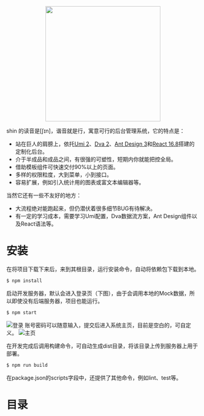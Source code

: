 <p align="center">
  <img src="https://github.com/pwstrick/shin-admin/blob/main/docs/assets/logo.png" width="300"/>
</p>

shin 的读音是[ʃɪn]，谐音就是行，寓意可行的后台管理系统，它的特点是：

* 站在巨人的肩膀上，依托[Umi 2](https://v2.umijs.org/zh/)、[Dva 2](https://dvajs.com/)、[Ant Design 3](https://3x.ant.design/index-cn)和[React 16.8](https://zh-hans.reactjs.org/)搭建的定制化后台。
* 介于半成品和成品之间，有很强的可塑性，短期内你就能把控全局。
* 借助模板组件可快速交付90%以上的页面。
* 多样的权限粒度，大到菜单，小到接口。
* 容易扩展，例如引入统计用的图表或富文本编辑器等。

当然它还有一些不友好的地方：

* 大流程绝对能跑起来，但仍潜伏着很多细节BUG有待解决。
* 有一定的学习成本，需要学习Umi配置，Dva数据流方案，Ant Design组件以及React语法等。

# 安装
在将项目下载下来后，来到其根目录，运行安装命令，自动将依赖包下载到本地。
```bash
$ npm install
```
启动开发服务器，默认会进入登录页（下图），由于会调用本地的Mock数据，所以即使没有后端服务器，项目也能运行。
```bash
$ npm start
```
![登录](https://github.com/pwstrick/shin-admin/blob/main/docs/assets/login.png)
账号密码可以随意输入，提交后进入系统主页，目前是空白的，可自定义。
![主页](https://github.com/pwstrick/shin-admin/blob/main/docs/assets/main.png)

在开发完成后调用构建命令，可自动生成dist目录，将该目录上传到服务器上用于部署。
```bash
$ npm run build
```
在package.json的scripts字段中，还提供了其他命令，例如lint、test等。

# 目录
